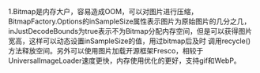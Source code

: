 1.Bitmap是内存大户，容易造成OOM，可以对图片进行压缩，BitmapFactory.Options的inSampleSize属性表示图片为原始图片的几分之几，
inJustDecodeBounds为true表示不为Bitmap分配内存空间，但是可以获得图片宽高，这样可以动态设置inSampleSize的值，用过bitmap后及时
调用recycle()方法释放空间。另外可以使用图片加载开源框架Fresco，相较于UniversalImageLoader速度更快，内存使用优化的更好，支持gif和WebP。
